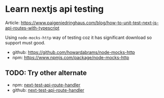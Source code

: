 # Learn nextjs api testing

Article: https://www.paigeniedringhaus.com/blog/how-to-unit-test-next-js-api-routes-with-typescript

Using `node-mocks-http` way of testing coz it has significant download so support must good.

- github: https://github.com/howardabrams/node-mocks-http
- npm: https://www.npmjs.com/package/node-mocks-http

## TODO: Try other alternate

- npm: [next-test-api-route-handler](https://www.npmjs.com/package/next-test-api-route-handler)
- github: [next-test-api-route-handler](https://github.com/Xunnamius/next-test-api-route-handler)
